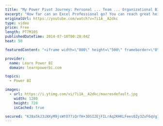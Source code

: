 ```yaml
---
title: "My Power Pivot Journey: Personal ... Team ... Organizational BI"
excerpt: "How far can an Excel Professional go? You can reach great heights with the help of new Excel Power Pivot and Power BI toolset. Read more at  my blog post http://www.powerpivotpro.com/2013/09/my-power-pivot-journey-personal-team-organizational-bi/  FREE Power BI Step-by-Step Tutorial http://www.learnpowerbi.com/bonus"
originalUrl: https://youtube.com/watch?v=7i1A__A2dkc
type: video
price: Free
length: PT7M10S
publishedDateTime: 2014-07-10T00:28:04Z
heat: 50

featuredContent: "<iframe width=\"800\" height=\"500\" frameborder=\"0\" src=\"https://www.youtube.com/embed/7i1A__A2dkc\" allow=\"accelerometer; autoplay; encrypted-media; gyroscope; picture-in-picture\" allowfullscreen></iframe>"

provider:
  name: Learn Power BI
  domain: learnpowerbi.com

topics:
  - Power BI

images:
  - url: https://i.ytimg.com/vi/7i1A__A2dkc/maxresdefault.jpg
    width: 1280
    height: 720
    isCached: true

secured: "KJ8a5kJ3iNXyM9jsWtO77iQrfH+30SI2EjFILrAq2KHKLFees0Zy3ZvF6qVg75AQ/44biN3BQ1H6rYmwe7n280Ni0zRXSYEX71GXTPgYXcc8StDpt9eWZEIjC/jU0cxtce5VqdMsOEbqSq2H03UhEkmIB6/Vyhg4LQ4G95je4gdCmgQ4cfU0S2de74l2NqX5cfN7SsIfWJqyQlvYV71HlUKrwxaXOcGpUaGg1Y6lcthxx19cOO00oQf8jePe16Ks9KufCY5sVdsQRJWDJ2CqU/pSJCN7dM7a4EHHBmL8T5QZfBT8jI+y0ckphE4xntPd/YSUL7T2wpW9wXTKsvWnj7FeSbpxUXH+mRkod4BZacwOGxfggGUPYwfNOeyOqtlAB7lbYnWIT3mGQDA9abeSwVyouXZTh3S2INR+PEU6xQA=;jWMC04SVnBl1GbaxZ9brSA=="
---
```


